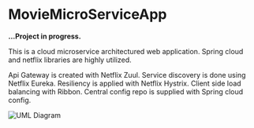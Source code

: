 # MovieMicroServiceApp

**...Project in progress.**

This is a cloud microservice architectured web application. Spring cloud and netflix libraries are highly utilized.

Api Gateway is created with Netflix Zuul.
Service discovery is done using Netflix Eureka.
Resiliency is applied with Netflix Hystrix.
Client side load balancing with Ribbon.
Central config repo is supplied with Spring cloud config.

![UML Diagram](http://yuml.me/2ce16443.png)

